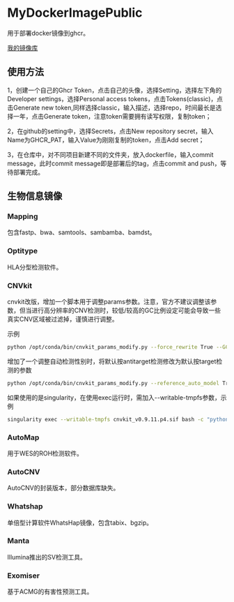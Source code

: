 # MyDockerImagePublic

用于部署docker镜像到ghcr。

[我的镜像库](https://github.com/pzweuj?tab=packages)

## 使用方法

1，创建一个自己的Ghcr Token，点击自己的头像，选择Setting，选择左下角的Developer settings，选择Personal access tokens，点击Tokens(classic)，点击Generate new token,同样选择classic，输入描述，选择repo，时间最长是选择一年，点击Generate token，注意token需要拥有读写权限，复制token；

2，在github的setting中，选择Secrets，点击New repository secret，输入Name为GHCR_PAT，输入Value为刚刚复制的token，点击Add secret；

3，在仓库中，对不同项目新建不同的文件夹，放入dockerfile，输入commit message，此时commit message即是部署后的tag，点击commit and push，等待部署完成。

## 生物信息镜像

### Mapping

包含fastp、bwa、samtools、sambamba、bamdst。

### Optitype

HLA分型检测软件。

### CNVkit

cnvkit改版，增加一个脚本用于调整params参数。注意，官方不建议调整该参数，但当进行高分辨率的CNV检测时，较低/较高的GC比例设定可能会导致一些真实CNV区域被过滤掉，谨慎进行调整。

示例
```bash
python /opt/conda/bin/cnvkit_params_modify.py --force_rewrite True --GC_MIN_FRACTION 0.25
```

增加了一个调整自动检测性别时，将默认按antitarget检测修改为默认按target检测的参数

```bash
python /opt/conda/bin/cnvkit_params_modify.py --reference_auto_model True
```

如果使用的是singularity，在使用exec运行时，需加入--writable-tmpfs参数，示例
```bash
singularity exec --writable-tmpfs cnvkit_v0.9.11.p4.sif bash -c "python /opt/conda/bin/cnvkit_params_modify.py --reference_auto_model True && cnvkit.py reference coverage/*.{,anti}targetcoverage.cnn --fasta human_g1k_v37_decoy.fasta -o reference.cnn"
```

### AutoMap

用于WES的ROH检测软件。

### AutoCNV

AutoCNV的封装版本，部分数据库缺失。

### Whatshap

单倍型计算软件WhatsHap镜像，包含tabix、bgzip。

### Manta

Illumina推出的SV检测工具。

### Exomiser

基于ACMG的有害性预测工具。

